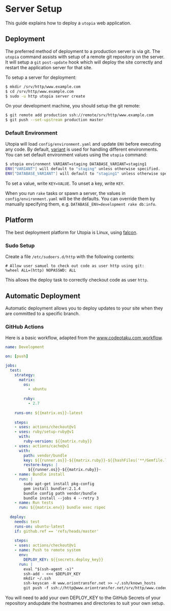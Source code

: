 # Server Setup

This guide explains how to deploy a `utopia` web application.

## Deployment

The preferred method of deployment to a production server is via git. The `utopia` command assists with setup of a remote git repository on the server. It will setup a `git` `post-update` hook which will deploy the site correctly and restart the application server for that site.

To setup a server for deployment:

~~~ bash
$ mkdir /srv/http/www.example.com
$ cd /srv/http/www.example.com
$ sudo -u http utopia server create
~~~

On your development machine, you should setup the git remote:

~~~ bash
$ git remote add production ssh://remote/srv/http/www.example.com
$ git push --set-upstream production master
~~~

### Default Environment

Utopia will load `config/environment.yaml` and update `ENV` before executing any code. By default, [variant](https://github.com/socketry/variant) is used for handling different environments. You can set default environment values using the `utopia` command:

~~~ bash
$ utopia environment VARIANT=staging DATABASE_VARIANT=staging1
ENV["VARIANT"] will default to "staging" unless otherwise specified.
ENV["DATABASE_VARIANT"] will default to "staging1" unless otherwise specified.
~~~

To set a value, write `KEY=VALUE`. To unset a key, write `KEY`.

When you run `rake` tasks or spawn a server, the values in `config/environment.yaml` will be the defaults. You can override them by manually specifying them, e.g. `DATABASE_ENV=development rake db:info`.

## Platform

The best deployment platform for Utopia is Linux, using [falcon](https://github.com/socketry/falcon).

### Sudo Setup

Create a file `/etc/sudoers.d/http` with the following contents:

```sudoers
# Allow user samuel to check out code as user http using git:
%wheel ALL=(http) NOPASSWD: ALL
```

This allows the deploy task to correctly checkout code as user `http`.

## Automatic Deployment

Automatic deployment allows you to deploy updates to your site when they are committed to a specific branch.

### GitHub Actions

Here is a basic workflow, adapted from the [www.codeotaku.com workflow](https://github.com/ioquatix/www.codeotaku.com/blob/master/.github/workflows/development.yml).

~~~ yaml
name: Development

on: [push]

jobs:
  test:
    strategy:
      matrix:
        os:
          - ubuntu
        
        ruby:
          - 2.7
    
    runs-on: ${{matrix.os}}-latest
    
    steps:
    - uses: actions/checkout@v1
    - uses: ruby/setup-ruby@v1
      with:
        ruby-version: ${{matrix.ruby}}
    - uses: actions/cache@v1
      with:
        path: vendor/bundle
        key: ${{runner.os}}-${{matrix.ruby}}-${{hashFiles('**/Gemfile.lock')}}
        restore-keys: |
          ${{runner.os}}-${{matrix.ruby}}-
    - name: Bundle install
      run: |
        sudo apt-get install pkg-config
        gem install bundler:2.1.4
        bundle config path vendor/bundle
        bundle install --jobs 4 --retry 3
    - name: Run tests
      run: ${{matrix.env}} bundle exec rspec
  
  deploy:
    needs: test
    runs-on: ubuntu-latest
    if: github.ref == 'refs/heads/master'
    
    steps:
    - uses: actions/checkout@v1
    - name: Push to remote system
      env:
        DEPLOY_KEY: ${{secrets.deploy_key}}
      run: |
        eval "$(ssh-agent -s)"
        ssh-add - <<< $DEPLOY_KEY
        mkdir ~/.ssh
        ssh-keyscan -H www.oriontransfer.net >> ~/.ssh/known_hosts
        git push -f ssh://http@www.oriontransfer.net/srv/http/www.codeotaku.com/ HEAD:master
~~~

You will need to add your own DEPLOY_KEY to the GitHub Secrets of your repository andupdate the hostnames and directories to suit your own setup.

